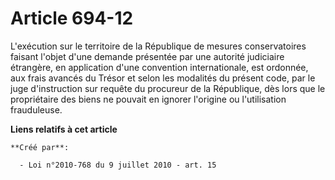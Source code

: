 # Article 694-12

L'exécution sur le territoire de la République de mesures conservatoires faisant l'objet d'une demande présentée par une
autorité judiciaire étrangère, en application d'une convention internationale, est ordonnée, aux frais avancés du Trésor et
selon les modalités du présent code, par le juge d'instruction sur requête du procureur de la République, dès lors que le
propriétaire des biens ne pouvait en ignorer l'origine ou l'utilisation frauduleuse.

**Liens relatifs à cet article**

	**Créé par**:

	  - Loi n°2010-768 du 9 juillet 2010 - art. 15
